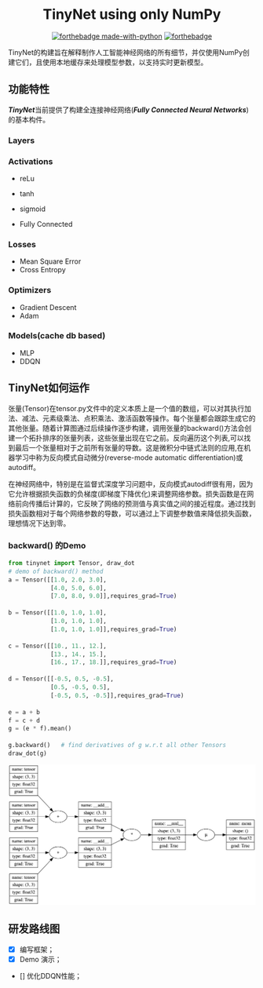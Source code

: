 <div align='center'>
<h1> TinyNet using only NumPy </h1>
</div>

<div align='center'>
   
[![forthebadge made-with-python](http://ForTheBadge.com/images/badges/made-with-python.svg)](https://www.python.org/)
[![forthebadge](https://forthebadge.com/images/badges/built-with-love.svg)](https://forthebadge.com)
</div>

TinyNet的构建旨在解释制作人工智能神经网络的所有细节，并仅使用NumPy创建它们，且使用本地缓存来处理模型参数，以支持实时更新模型。

## 功能特性
***TinyNet***当前提供了构建全连接神经网络(***Fully Connected Neural Networks***)的基本构件。
### Layers

### Activations

- reLu
- tanh
- sigmoid

- Fully Connected

### Losses

- Mean Square Error
- Cross Entropy

### Optimizers

- Gradient Descent
- Adam

### Models(cache db based)

- MLP
- DDQN

## TinyNet如何运作
张量(Tensor)在tensor.py文件中的定义本质上是一个值的数组，可以对其执行加法、减法、元素级乘法、点积乘法、激活函数等操作。每个张量都会跟踪生成它的其他张量。随着计算图通过后续操作逐步构建，调用张量的backward()方法会创建一个拓扑排序的张量列表，这些张量出现在它之前。反向遍历这个列表,可以找到最后一个张量相对于之前所有张量的导数。这是微积分中链式法则的应用,在机器学习中称为反向模式自动微分(reverse-mode automatic differentiation)或autodiff。

在神经网络中，特别是在监督式深度学习问题中，反向模式autodiff很有用，因为它允许根据损失函数的负梯度(即梯度下降优化)来调整网络参数。损失函数是在网络前向传播后计算的，它反映了网络的预测值与真实值之间的接近程度。通过找到损失函数相对于每个网络参数的导数，可以通过上下调整参数值来降低损失函数，理想情况下达到零。

### backward() 的Demo

```python
from tinynet import Tensor, draw_dot
# demo of backward() method
a = Tensor([[1.0, 2.0, 3.0],
            [4.0, 5.0, 6.0],
            [7.0, 8.0, 9.0]],requires_grad=True)

b = Tensor([[1.0, 1.0, 1.0],
            [1.0, 1.0, 1.0],
            [1.0, 1.0, 1.0]],requires_grad=True)

c = Tensor([[10., 11., 12.],
            [13., 14., 15.], 
            [16., 17., 18.]],requires_grad=True)

d = Tensor([[-0.5, 0.5, -0.5],
            [0.5, -0.5, 0.5],
            [-0.5, 0.5, -0.5]],requires_grad=True)

e = a + b
f = c + d
g = (e * f).mean()

g.backward()   # find derivatives of g w.r.t all other Tensors 
draw_dot(g)
```
![o of backward()](resources/backward.jpg)


## 研发路线图

- [x] 编写框架；
- [x] Demo 演示；
- [] 优化DDQN性能；
